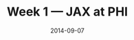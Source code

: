 ---
layout: game
title: Week 1 — JAX at PHI
season: 2014
game_id: 2014_01_JAX_PHI
week: 1
date: 2014-09-07
home_team: PHI
away_team: JAX
final_home: 
final_away: 
pbp_url: /assets/data/pbp/2014/2014_01_JAX_PHI.csv.gz
---